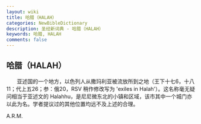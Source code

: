 ```yaml
---
layout: wiki
title: 哈腊（HALAH）
categories: NewBibleDictionary
description: 圣经新词典 - 哈腊（HALAH）
keywords: 哈腊, HALAH
comments: false
---
```


## 哈腊（HALAH）

　　亚述国的一个地方，以色列人从撒玛利亚被流放所到之地（王下十七6，十八11；代上五26；参：俄20，RSV 稍作修改写为 'exiles in Halah'）。这名称毫无疑问相当于亚述文的 Halahhu，是尼尼微东北的小镇和区域，该市其中一个城门亦以此为名。学者提议过的其他位置均远不及上述的合理。

A.R.M.








